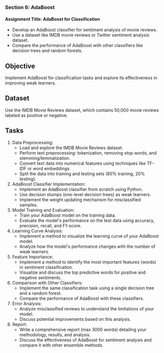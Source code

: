 ### **Section 6: AdaBoost**
#### **Assignment Title: AdaBoost for Classification**
* Develop an AdaBoost classifier for sentiment analysis of movie reviews.
* Use a dataset like IMDB movie reviews or Twitter sentiment analysis dataset.
* Compare the performance of AdaBoost with other classifiers like decision trees and random forests.


## Objective
Implement AdaBoost for classification tasks and explore its effectiveness in improving weak learners.


## Dataset
Use the IMDB Movie Reviews dataset, which contains 50,000 movie reviews labeled as positive or negative.

## Tasks
1. Data Preprocessing:
    * Load and explore the IMDB Movie Reviews dataset.
    * Perform text preprocessing: tokenization, removing stop words, and stemming/lemmatization.
    * Convert text data into numerical features using techniques like TF-IDF or word embeddings.
    * Split the data into training and testing sets (80% training, 20% testing).
2. AdaBoost Classifier Implementation:
    * Implement an AdaBoost classifier from scratch using Python.
    * Use decision stumps (one-level decision trees) as weak learners.
    * Implement the weight updating mechanism for misclassified samples.
3. Model Training and Evaluation:
    * Train your AdaBoost model on the training data.
    * Evaluate the model's performance on the test data using accuracy, precision, recall, and F1-score.
4. Learning Curve Analysis:
    * Implement a method to visualize the learning curve of your AdaBoost model.
    * Analyze how the model's performance changes with the number of weak learners.
5. Feature Importance:
    * Implement a method to identify the most important features (words) in sentiment classification.
    * Visualize and discuss the top predictive words for positive and negative sentiments.
6. Comparison with Other Classifiers:
    * Implement the same classification task using a single decision tree and a random forest.
    * Compare the performance of AdaBoost with these classifiers.
7. Error Analysis:
    * Analyze misclassified reviews to understand the limitations of your model.
    * Discuss potential improvements based on this analysis.
8. Report:
    * Write a comprehensive report (max 3000 words) detailing your methodology, results, and analysis.
    * Discuss the effectiveness of AdaBoost for sentiment analysis and compare it with other ensemble methods.
